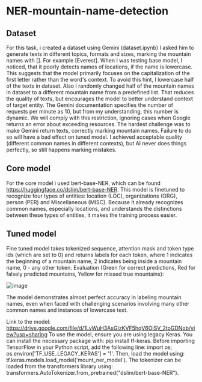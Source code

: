 # NER-mountain-name-detection
## Dataset
For this task, i created a dataset using Gemini (dataset.ipynb)
I asked him to generate texts in different topics, formats and sizes, marking the mountain names with []. For example [Everest].
When I was testing base model, I noticed, that it poorly detects names of locations, if the name is lowercase. This suggests that the model primarily focuses on the capitalization of the first letter rather than the word's context. To avoid this hint, I lowercase half of the texts in dataset. Also I randomly changed half of the mountain names in dataset to a different mountain name from a predefined list. That reduces the quality of texts, but encourages the model to better understand context of target entity.
The Gemini documentation specifies the number of requests per minute as 10, but from my understanding, this number is dynamic. We will comply with this restriction, ignoring cases when Google returns an error about exceeding resources.
The hardest challenge was to make Gemini return texts, correctly marking mountain names. Failure to do so will have a bad effect on tuned model. I achieved acceptable quality (different common names in different contexts), but AI never does things perfectly, so still happens marking mistakes.
## Core model
For the core model i used bert-base-NER, which can be found https://huggingface.co/dslim/bert-base-NER. This model is finetuned to recognize four types of entities: location (LOC), organizations (ORG), person (PER) and Miscellaneous (MISC). Because it already recognizes common names, especially locations, and understands the distinctions between these types of entities, it makes the training process easier.
## Tuned model
Fine tuned model takes tokenized sequence, attention mask and token type ids (which are set to 0) and returns labels for each token, where 1 indicates the beginning of a mountain name, 2 indicates being inside a mountain name, 0 - any other token.
Evaluation (Green for correct predictions, Red for falsely predicted mountains, Yellow for missed true mountains):

![image](https://github.com/user-attachments/assets/56898169-82ed-4282-b018-a94fcaa6ca6d)

The model demonstrates almost perfect accuracy in labeling mountain names, even when faced with challenging scenarios involving many other common names and instances of lowercase text.

Link to the model: https://drive.google.com/file/d/1LvWuH3AsGIzKVF5hqV6OiSV_2toGDNob/view?usp=sharing
To use the model, ensure you are using legacy Keras. 
You can install the necessary package with: pip install tf-keras. 
Before importing TensorFlow in your Python script, add the following line: 
import os; os.environ['TF_USE_LEGACY_KERAS'] = '1'. 
Then, load the model using: tf.keras.models.load_model('mount_ner_model'). 
The tokenizer can be loaded from the transformers library using: transformers.AutoTokenizer.from_pretrained("dslim/bert-base-NER").


